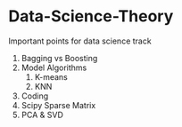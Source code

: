 # Data-Science-Theory
Important points for data science track

   1. Bagging vs Boosting
   2. Model Algorithms
      1. K-means
      2. KNN
   3. Coding
   4. Scipy Sparse Matrix
   5. PCA & SVD
